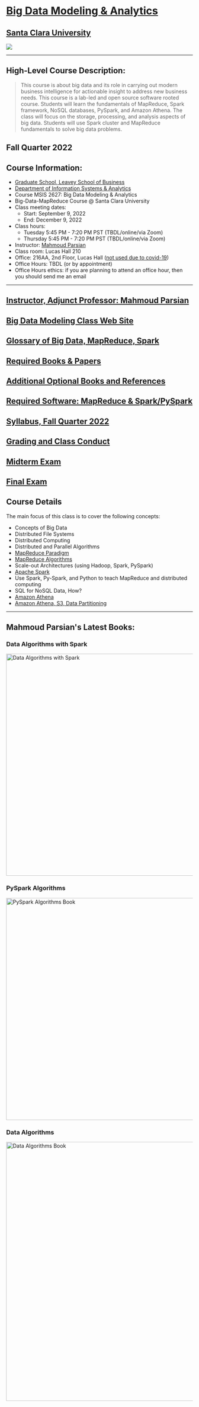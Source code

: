 # [Big Data Modeling & Analytics](https://www.scu.edu/business/graduate-degrees/admissions/ms-programs/ms-business-analytics/course-descriptions/)

## [Santa Clara University](http://scu.edu/)


<img src="images/big-data-words2.png"/>

----------------------------

## High-Level Course Description:
>   This course is about big data and its role in carrying out 
>   modern business intelligence for actionable insight to address 
>   new business needs. This course is a lab-led and open source 
>   software rooted course.  Students will learn the fundamentals 
>   of MapReduce, Spark framework, NoSQL databases, PySpark, and 
>   Amazon Athena. The class will focus on the storage, processing, 
>   and analysis aspects of big data. Students will use Spark cluster 
>   and MapReduce fundamentals to solve big data problems.



## Fall Quarter 2022
## Course Information: 
* [Graduate School, Leavey School of Business](https://www.scu.edu/business/)
* [Department of Information Systems & Analytics](https://www.scu.edu/business/isa/)
* Course MSIS 2627: Big Data Modeling & Analytics
* Big-Data-MapReduce Course @ Santa Clara University
* Class meeting dates: 
	* Start: September 9, 2022
	* End: December 9, 2022
* Class hours:  
	* Tuesday 5:45 PM - 7:20 PM PST (TBDL/online/via Zoom)
	* Thursday 5:45 PM - 7:20 PM PST (TBDL/online/via Zoom)
* Instructor: [Mahmoud Parsian](./images/instructor.md)
* Class room: Lucas Hall 210
* Office: 216AA, 2nd Floor, Lucas Hall ([not used due to covid-19](https://www.cdc.gov/coronavirus/2019-nCoV/index.html))
* Office Hours: TBDL (or by appointment)
* Office Hours ethics: if you are planning to attend an office hour, then you should send me an email

------------

## [Instructor, Adjunct Professor: Mahmoud Parsian](./web_docs/instructor.md)

## [Big Data Modeling Class Web Site](https://github.com/mahmoudparsian/big-data-mapreduce-course)

## [Glossary of Big Data, MapReduce, Spark](./slides/glossary/README.md)

## [Required Books & Papers](./web_docs/required_books.md)

## [Additional Optional Books and References](./web_docs/additional_books.md.md)

## [Required Software: MapReduce & Spark/PySpark](./web_docs/required_software.md)

## [Syllabus, Fall Quarter 2022](./syllabus/2022-Fall/)

## [Grading and Class Conduct](./web_docs/grading_and_class_conduct.md)

## [Midterm Exam](./web_docs/midterm_exam.md)

## [Final Exam](./web_docs/final_exam.md)


## Course Details
The main focus of this class is to cover the following concepts:

* Concepts of Big Data
* Distributed File Systems
* Distributed Computing
* Distributed and Parallel Algorithms
* [MapReduce Paradigm](http://lintool.github.io/MapReduceAlgorithms/ed1n/MapReduce-algorithms.pdf)
* [MapReduce Algorithms](http://lintool.github.io/MapReduceAlgorithms/ed1n/MapReduce-algorithms.pdf)
* Scale-out Architectures (using Hadoop, Spark, PySpark)
* [Apache Spark](http://spark.apache.org/)
* Use Spark, Py-Spark, and Python to teach MapReduce and distributed computing
* SQL for NoSQL Data, How?
* [Amazon Athena](https://aws.amazon.com/athena/)
* [Amazon Athena, S3, Data Partitioning](https://aws.amazon.com/athena/)


---------------------------

## Mahmoud Parsian's Latest Books: 

### Data Algorithms with Spark 

<a href="https://github.com/mahmoudparsian/data-algorithms-with-spark/blob/master/README.md">
    <img 
        alt="Data Algorithms with Spark" 
        src="images/Data_Algorithms_with_Spark_COVER_9781492082385.png"
        width="550" 
        height="600"
    >
</a>

### PySpark Algorithms 

<a href="https://www.amazon.com/PySpark-Algorithms-Version-Mahmoud-Parsian-ebook/dp/B07X4B2218/">
    <img 
        alt="PySpark Algorithms Book" 
        src="images/pyspark_algorithms.jpg"
        width="550" 
        height="600"
    >
</a>

### Data Algorithms 

<a href="http://shop.oreilly.com/product/0636920033950.do">
    <img 
        alt="Data Algorithms Book" 
        src="images/large-image.jpg"
        width="550" 
        height="700"
    >
</a>

